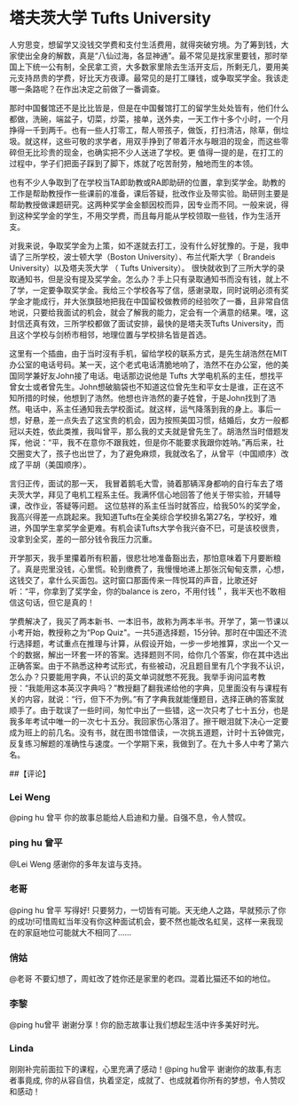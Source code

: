 # 塔夫茨大学 Tufts University

人穷思变，想留学又没钱交学费和支付生活费用，就得突破穷境。为了筹到钱，大家使出全身的解数，真是“八仙过海，各显神通”。最不常见是找家里要钱，那时举国上下统一公有制，全民拿工资，大多数家里除去生活开支后，所剩无几，要用美元支持昂贵的学费，好比天方夜谭。最常见的是打工赚钱，或争取奖学金。我该走哪一条路呢？在作出决定之前做了一番调查。 

那时中国餐馆还不是比比皆是，但是在中国餐馆打工的留学生处处皆有，他们什么都做，洗碗，端盆子，切菜，炒菜，接单，送外卖，一天工作十多个小时，一个月挣得一千到两千。也有一些人打零工，帮人带孩子，做饭，打扫清洁，除草，倒垃圾。就这样，这些可敬的求学者，用双手挣到了带着汗水与眼泪的现金，而这些零碎但无比珍贵的现金，也确实把不少人送进了学校。更
值得一提的是，在打工的过程中，学子们把面子踩到了脚下，炼就了吃苦耐劳，触地而生的本领。 

也有不少人争取到了在学校当TA即助教或RA即助研的位置，拿到奖学金。助教的工作是帮助教授作一些课前的准备，课后答疑，批改作业及带实验。助研则主要是帮助教授做课题研究。这两种奖学金金额因校而异，因专业而不同。一般来说，得到这种奖学金的学生，不用交学费，而且每月能从学校领取一些钱，作为生活开支。 

对我来说，争取奖学金为上策，如不遂就去打工，没有什么好犹豫的。于是，我申请了三所学校，波士顿大学（Boston University）、布兰代斯大学（ Brandeis University）以及塔夫茨大学 （ Tufts University）。 很快就收到了三所大学的录取通知书，但是没有提及奖学金。怎么办？手上只有录取通知书而没有钱，就上不了学，一定要争取奖学金。我给三个学校各写了信，感谢录取，同时说明必须有奖学金才能成行，并大张旗鼓地把我在中国留校做教师的经验吹了一番，且非常自信地说，只要给我面试的机会，就会了解我的能力，定会有一个满意的结果。嘿，这封信还真有效，三所学校都做了面试安排，最快的是塔夫茨Tufts University，而且这个学校与剑桥市相邻，地理位置与学校排名皆是首选。 

这里有一个插曲，由于当时沒有手机，留给学校的联系方式，是先生胡浩然在MIT办公室的电话号码。某一天，这个老式电话清脆地响了，浩然不在办公室，他的美国同学兼好友John接了电话。电话那边说他是 Tufts 大学电机系的主任，想找平曾女士或者曾先生。John想破脑袋也不知道这位曾先生和平女士是谁，正在这不知所措的时候，他想到了浩然。他想也许浩然的妻子姓曾，于是John找到了浩然。电话中，系主任通知我去学校面试。就这样，运气降落到我的身上。事后一想，好悬，差一点失去了这宝贵的机会，因为按照美囯习惯，结婚后，女方一般都冠以夫姓，依此类推，我叫曾平，那么我的丈夫就是曾先生了。胡浩然当时借题发挥，他说：“平，我不在意你不跟我姓，但是你不能要求我跟你姓呐。”再后来，社交圈变大了，孩子也出世了，为了避免麻烦，我就改名了，从曾平（中国顺序）改成了平胡（美国顺序）。 

言归正传，面试的那一天， 我冒着鹅毛大雪，骑着那辆浑身都响的自行车去了塔夫茨大学，拜见了电机工程系主任。我满怀信心地回答了他关于带实验，开辅导课，改作业，答疑等问题。
这位慈祥的系主任当时就答应，给我50%的奖学金，我高兴得差一点跳起来。我知道Tufts在全美综合学校排名第27名，学校好，难进，外国学生拿奖学金更难。有机会读Tufts大学令我兴奋不巳，可是该校很贵，没拿到全奖，差的一部分钱令我压力沉重。 

开学那天，我手里攥着所有积蓄，很悲壮地准备豁出去，那怕意味着下月要断粮了。真是兜里没钱，心里慌。轮到缴费了，我慢慢地递上那张沉甸甸支票，心想，这钱交了，拿什么买面包。这时窗口那面传来一阵悦耳的声音，比歌还好听：“平，你拿到了奖学金，你的balance is zero，不用付钱＂，我半天也不敢相信这句话，但它是真的！ 

学费解决了，我买了两本新书、一本旧书，故称为两本半书。开学了，第一节课以小考开始，教授称之为“Pop Quiz"。一共5道选择题，15分钟。那时在中国还不流行选择题，考试重点在推理与计算，从假设开始，一步一步地推算，求出一个又一个的数据，解出一环套一环的答案。选择题则不同，给你几个答案，你在其中选出正确答案。由于不熟悉这种考试形式，有些被动，况且题目里有几个字我不认识，怎么办？只要能用字典，不认识的英文单词就憋不死我。我举手询问监考教授：“我能用这本英汉字典吗？”教授翻了翻我递给他的字典，见里面没有与课程有关的内容，就说：“行，但下不为例。”有了字典我就能懂题目，选择正确的答案就顺手了。由于耽误了一些时间，匆忙中出了一些错，这一次只考了七十五分，也是我多年考试中唯一的一次七十五分。我回家伤心落泪了。擦干眼泪就下决心一定要成为班上的前几名。没有书，就在图书馆借读，一次挑五道题，计时十五钟做完，反复练习解题的准确性与速度。一个学期下来，我做到了。在九十多人中考了第六名。 
 
##【评论】 

### Lei Weng 
@ping hu 曾平 你的故事总能给人启迪和力量。自强不息，令人赞叹。 

### ping hu 曾平 
@Lei Weng 感谢你的多年友谊与支持。
 
### 老哥 
@ping hu 曾平 写得好! 只要努力，一切皆有可能。天无绝人之路，早就预示了你的成功!可惜周虹当年没有你这种面试机会，要不然也能改名虹吴，这样一来我现在的家庭地位可能就大不相同了…… 

### 俏姑 
@老哥 不要幻想了，周虹改了姓你还是家里的老四。混着比猫还不如的地位。 

### 李黎 
@ping hu曾平 谢谢分享！你的励志故事让我们想起生活中许多美好时光。 

### Linda 
刚刚补完前面拉下的课程，心里充满了感动！@ping hu曾平 谢谢你的故事,有志者事竟成, 你的从容自信，执着坚定，成就了、也成就着你所有的梦想，令人赞叹和感动！
